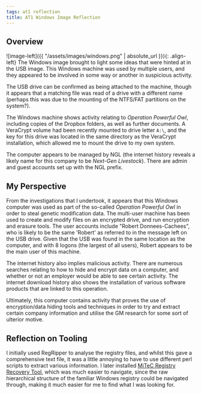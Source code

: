 ```yaml
---
tags: at1 reflection
title: AT1 Windows Image Reflection
---
```

## Overview
![image-left]({{ "/assets/images/windows.png" | absolute_url }}){: .align-left} The Windows image brought to light some ideas that were hinted at in the USB image. This Windows machine was used by multiple users, and they appeared to be involved in some way or another in suspicious activity. 

The USB drive can be confirmed as being attached to the machine, though it appears that a matching file was read of a drive with a different name (perhaps this was due to the mounting of the NTFS/FAT partitions on the system?). 

The Windows machine shows activity relating to *Operation Powerful Owl*, including copies of the Dropbox folders, as well as further documents. A VeraCrypt volume had been recently mounted to drive letter `A:\`, and the key for this drive was located in the same directory as the VeraCrypt installation, which allowed me to mount the drive to my own system. 

The computer appears to be managed by NGL (the internet history reveals a likely name for this company to be *Next-Gen Livestock*). There are admin and guest accounts set up with the NGL prefix. 

## My Perspective
From the investigations that I undertook, it appears that this Windows computer was used as part of the so-called *Operation Powerful Owl* in order to steal genetic modification data. The multi-user machine has been used to create and modify files on an encrypted drive, and run encryption and erasure tools. The user accounts include "Robert Donnees-Cachees", who is likely to be the same 'Robert' as referred to in the message left on the USB drive. Given that the USB was found in the same location as the computer, and with 8 logons (the largest of all users), Robert appears to be the main user of this machine.

The internet history also implies malicious activity. There are numerous searches relating to how to hide and encrypt data on a computer, and whether or not an employer would be able to see certain activity. The internet download history also shows the installation of various software products that are linked to this operation. 

Ultimately, this computer contains activity that proves the use of encryption/data hiding tools and techniques in order to try and extract certain company information and utilise the GM research for some sort of ulterior motive.

## Reflection on Tooling
I initially used RegRipper to analyse the registry files, and whilst this gave a comprehensive text file, it was a little annoying to have to use different perl scripts to extract various information. I later installed [MiTeC Registry Recovery Tool](http://www.mitec.cz/wrr.html), which was much easier to navigate, since the raw hierarchical structure of the familiar Windows registry could be navigated through, making it much easier for me to find what I was looking for. 
